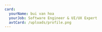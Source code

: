 ```yaml
---
card:
  yourName: bui van hoa
  yourJob: Software Engineer & UI/UX Expert
  avtCard: /uploads/profile.png
---
```

